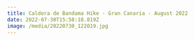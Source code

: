 ```yaml
---
title: Caldera de Bandama Hike - Gran Canaria - August 2022
date: 2022-07-30T15:58:18.819Z
image: /media/20220730_122019.jpg
---
```

